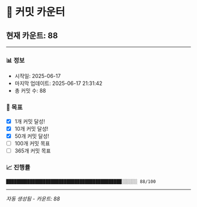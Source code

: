 # 🔢 커밋 카운터

## 현재 카운트: 88

---

### 📊 정보
- 시작일: 2025-06-17
- 마지막 업데이트: 2025-06-17 21:31:42
- 총 커밋 수: 88

### 🎯 목표
- [x] 1개 커밋 달성!
- [x] 10개 커밋 달성!
- [x] 50개 커밋 달성!
- [ ] 100개 커밋 목표
- [ ] 365개 커밋 목표

### 📈 진행률
```
████████████████████████████████████████████░░░░░░ 88/100
```

---
*자동 생성됨 - 카운트: 88*
